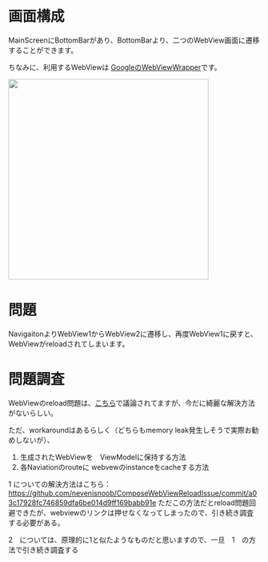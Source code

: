 # 画面構成
MainScreenにBottomBarがあり、BottomBarより、二つのWebView画面に遷移することができます。

ちなみに、利用するWebViewは [GoogleのWebViewWrapper](https://github.com/google/accompanist/tree/main/web)です。

<img src="https://user-images.githubusercontent.com/50619510/192420862-81d2e94e-10f3-4c71-8fb1-a3cca8af2f8c.png" width="400px">

# 問題
NavigaitonよりWebView1からWebView2に遷移し、再度WebView1に戻すと、WebViewがreloadされてしまいます。

# 問題調査
WebViewのreload問題は、[こちら](https://github.com/google/accompanist/issues/1178)で議論されてますが、今だに綺麗な解決方法がないらしい。

ただ、workaroundはあるらしく（どちらもmemory leak発生しそうで実際お勧めしないが）、
1. 生成されたWebViewを　ViewModelに保持する方法
2. 各Naviationのrouteに webvewのinstanceをcacheする方法

1 についての解決方法はこちら：
https://github.com/nevenisnoob/ComposeWebViewReloadIssue/commit/a03c17928fc746859dfa6be014d9ff169babb91e
ただこの方法だとreload問題回避できたが、webviewのリンクは押せなくなってしまったので、引き続き調査する必要がある。

2　については、原理的に1と似たようなものだと思いますので、一旦　1　の方法で引き続き調査する


